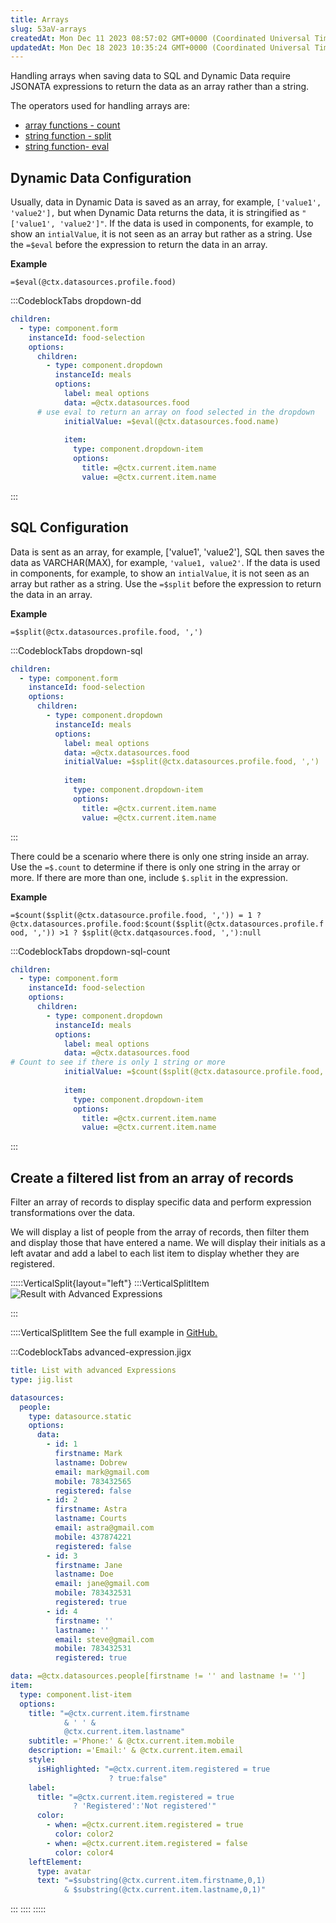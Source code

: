 ```yaml
---
title: Arrays
slug: 53aV-arrays
createdAt: Mon Dec 11 2023 08:57:02 GMT+0000 (Coordinated Universal Time)
updatedAt: Mon Dec 18 2023 10:35:24 GMT+0000 (Coordinated Universal Time)
---
```


Handling arrays when saving data to SQL and Dynamic Data require JSONATA expressions to return the data as an array rather than a string.&#x20;

The operators used for handling arrays are:

- <a href="https://docs.jsonata.org/array-functions" target="_blank">array functions - count</a>
- <a href="https://docs.jsonata.org/string-functions#split" target="_blank">string function - split</a>
- <a href="https://docs.jsonata.org/string-functions#eval" target="_blank">string function- eval</a>

## Dynamic Data Configuration&#x20;

Usually, data in  Dynamic Data is saved as an array, for example, `['value1', 'value2'],` but when Dynamic Data returns the data, it is stringified as
`"['value1', 'value2']"`. If the data is used in components, for example, to show an `intialValue`, it is not seen as an array but rather as a string. Use the `=$eval` before the expression to return the data in an array.

**Example**

`=$eval(@ctx.datasources.profile.food)`&#x20;

:::CodeblockTabs
dropdown-dd

```yaml
children:
  - type: component.form
    instanceId: food-selection
    options:
      children:
        - type: component.dropdown
          instanceId: meals
          options:
            label: meal options
            data: =@ctx.datasources.food
      # use eval to return an array on food selected in the dropdown      
            initialValue: =$eval(@ctx.datasources.food.name)
              
            item:
              type: component.dropdown-item
              options:
                title: =@ctx.current.item.name
                value: =@ctx.current.item.name
```
:::

## SQL Configuration&#x20;

Data is sent as an array, for example, \['value1', 'value2'], SQL then saves the data as
&#x20;VARCHAR(MAX), for example, `'value1, value2'`. If the data is used in components, for example, to show an `intialValue`, it is not seen as an array but rather as a string. Use the `=$split` before the expression to return the data in an array.

**Example**

`=$split(@ctx.datasources.profile.food, ',')`&#x20;

:::CodeblockTabs
dropdown-sql

```yaml
children:
  - type: component.form
    instanceId: food-selection
    options:
      children:
        - type: component.dropdown
          instanceId: meals
          options:
            label: meal options
            data: =@ctx.datasources.food
            initialValue: =$split(@ctx.datasources.profile.food, ',')
              
            item:
              type: component.dropdown-item
              options:
                title: =@ctx.current.item.name
                value: =@ctx.current.item.name
```
:::

There could be a scenario where there is only one string inside an array. Use the `=$.count` to determine if there is only one string in the array or more. If there are more than one, include `$.split` in the expression.

**Example**

`=$count($split(@ctx.datasource.profile.food, ',')) = 1 ? @ctx.datasources.profile.food:$count($split(@ctx.datasources.profile.food, ',')) >1 ? $split(@ctx.datqasources.food, ','):null`

:::CodeblockTabs
dropdown-sql-count

```yaml
children:
  - type: component.form
    instanceId: food-selection
    options:
      children:
        - type: component.dropdown
          instanceId: meals
          options:
            label: meal options
            data: =@ctx.datasources.food
# Count to see if there is only 1 string or more           
            initialValue: =$count($split(@ctx.datasource.profile.food, ',')) = 1 ? @ctx.datasources.profile.food:$count($split(@ctx.datasources.profile.food, ',')) >1 ? $split(@ctx.datqasources.food, ','):null
              
            item:
              type: component.dropdown-item
              options:
                title: =@ctx.current.item.name
                value: =@ctx.current.item.name
```
:::

## Create a filtered list from an array of records

Filter an array of records to display specific data and perform expression transformations over the data.

We will display a list of people from the array of records, then filter them and display those that have entered a name. We will display their initials as a left avatar and add a label to each list item to display whether they are registered.&#x20;

:::::VerticalSplit{layout="left"}
:::VerticalSplitItem
![Result with Advanced Expressions](https://archbee-image-uploads.s3.amazonaws.com/x7vdIDH6-ScTprfmi2XXX/LGvYapk-Ctp7XNjyF1AhK_ldcfoljjvzbydshpyny6img1005iphone13blueportrait.png "Result with Advanced Expressions")


:::

::::VerticalSplitItem
See the full example in <a href="https://github.com/jigx-com/jigx-samples/blob/main/samples/jigx-samples/jigs/guide-advanced-expressions/static-data/advanced-expressions-list.jigx" target="_blank">GitHub.</a>

:::CodeblockTabs
advanced-expression.jigx

```yaml
title: List with advanced Expressions
type: jig.list

datasources:
  people:
    type: datasource.static
    options:
      data:
        - id: 1
          firstname: Mark
          lastname: Dobrew
          email: mark@gmail.com
          mobile: 783432565
          registered: false
        - id: 2
          firstname: Astra
          lastname: Courts
          email: astra@gmail.com
          mobile: 437874221
          registered: false
        - id: 3
          firstname: Jane
          lastname: Doe
          email: jane@gmail.com
          mobile: 783432531
          registered: true
        - id: 4
          firstname: ''
          lastname: ''
          email: steve@gmail.com
          mobile: 783432531
          registered: true

data: =@ctx.datasources.people[firstname != '' and lastname != '']
item:
  type: component.list-item
  options:
    title: "=@ctx.current.item.firstname 
            & ' ' & 
            @ctx.current.item.lastname"
    subtitle: ='Phone:' & @ctx.current.item.mobile
    description: ='Email:' & @ctx.current.item.email
    style:
      isHighlighted: "=@ctx.current.item.registered = true 
                      ? true:false"
    label:
      title: "=@ctx.current.item.registered = true 
              ? 'Registered':'Not registered'"
      color:
        - when: =@ctx.current.item.registered = true 
          color: color2
        - when: =@ctx.current.item.registered = false
          color: color4
    leftElement: 
      type: avatar
      text: "=$substring(@ctx.current.item.firstname,0,1) 
            & $substring(@ctx.current.item.lastname,0,1)"
```
:::
::::
:::::

